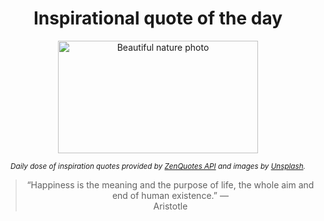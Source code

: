 
<div align="center">

# Inspirational quote of the day

<img src="./data/photo.jpeg" alt="Beautiful nature photo" width="320" height="180">

<sub><i>Daily dose of inspiration quotes provided by [ZenQuotes API](https://zenquotes.io/) and images by [Unsplash](https://unsplash.com/).</i></sub>


<blockquote>&ldquo;Happiness is the meaning and the purpose of life, the whole aim and end of human existence.&rdquo; &mdash; <footer>Aristotle</footer></blockquote>

</div>
